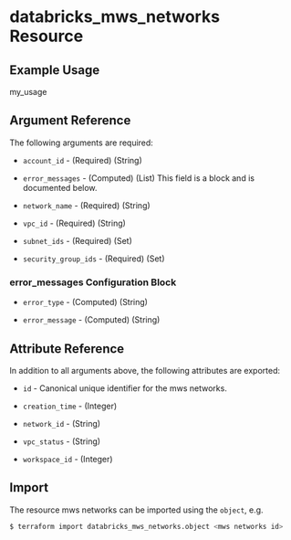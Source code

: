 # databricks_mws_networks Resource


## Example Usage
my_usage

## Argument Reference

The following arguments are required:

* `account_id` - (Required) (String) 

* `error_messages` - (Computed) (List)  This field is a block and is documented below.

* `network_name` - (Required) (String) 

* `vpc_id` - (Required) (String) 

* `subnet_ids` - (Required) (Set) 

* `security_group_ids` - (Required) (Set) 



### error_messages Configuration Block


* `error_type` - (Computed) (String) 

* `error_message` - (Computed) (String) 




## Attribute Reference

In addition to all arguments above, the following attributes are exported:

* `id` - Canonical unique identifier for the mws networks.

* `creation_time` - (Integer) 

* `network_id` - (String) 

* `vpc_status` - (String) 

* `workspace_id` - (Integer) 


## Import

The resource mws networks can be imported using the `object`, e.g.

```bash
$ terraform import databricks_mws_networks.object <mws networks id>
```